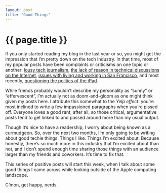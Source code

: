 ```yaml
---
layout: post
title: "Good Things"
---
```


{{ page.title }}
================

If you only started reading my blog in the last year or so, you might get the impression that I’m pretty down on the tech industry. In that time, most of my popular posts have been complaints or criticisms on one topic or another: [lousy tech journalism](http://al3x.net/2009/03/03/towards-better-technology-journalism.html), [the lack of reason in technical discussions on the Internet](http://al3x.net/2009/04/04/reasoned-technical-discussion.html), [issues with living and working in San Francisco](http://al3x.net/2009/10/04/so-youre-moving-to-san-francisco.html), and most recently, [questioning the politics of the iPad](http://al3x.net/2010/01/28/ipad.html).

While friends probably wouldn’t describe my personality as “sunny” or “effervescent”, I’m actually not as doom-and-gloom as one might think given my posts here. I attribute this somewhat to the *Yelp effect*: you’re most inclined to write a few impassioned paragraphs when you’re pissed off. Everyone loves a good rant, after all, so those critical, argumentative posts tend to get linked to and passed around more than my usual output.

Though it’s nice to have a readership, I worry about being known as a curmudgeon. So, over the next two months, I’m only going to be writing about good techie things. Things I like. Things I’m excited about. Because honestly, there’s so much more in this industry that I’m excited about than not, and I don’t spend enough time sharing those things with an audience larger than my friends and coworkers. It’s time to fix that.

This series of positive posts will start this week, when I talk about some good things I came across while looking outside of the Apple computing landscape.

C’mon, get happy, nerds.

